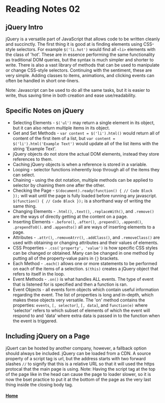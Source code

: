 # Reading Notes 02

## jQuery Intro

jQuery is a versatile part of JavaScript that allows code to be written cleanly and succinctly. The first thing it is good at is finding elements using CSS-style selectors. For example `$('li.hot')` would find all `<li>` elements with the class of 'hot'. These are in essence performing the same functionality as traditional DOM queries, but the syntax is much simpler and shorter to write. There is also a vast library of methods that can be used to manipulate or change CSS-style selectors. Continuing with the sentiment, these are very simple. Adding classes to items, animations, and clicking events can often be handled in short one-liners.

Note: Javascript can be used to do all the same tasks, but it is easier to write, thus saving time in both creation and ease use/readability.

## Specific Notes on jQuery

- Selecting Elements - `$('ul')` may return a single element in its object, but it can also return multiple items in its object.
- Get and Set Methods - `var content = $('li').html()` would return all of content of the first item of a list, but `var content = $('li').html('Example Text')` would update all of the list items with the string 'Example Text'.
- jQuery objects do not store the actual DOM elements, instead they store references to them.
- Caching jQuery objects is when a reference is stored in a variable.
- Looping - selector functions inherently loop through all of the items they can select.
- Chaining - using the dot notation, multiple methods can be applied to selector by chaining them one after the other.
- Checking the Page - `$(document).ready(function() { // Code Block });` will wait until the page is fully loaded before running any javascript. `$(function() { // Code Block });` is a shorthand way of writing the same thing.
- Changing Elements - `.html()`, `.text()`, `.replaceWith()`, and `.remove()` are the ways of directly getting at the content on a page.
- Inserting Elements - `.before()`, `.after()`, `.prepend()`, `.append()`, `.prependToO()`. and `.appendto()` all are ways of inserting elements to a page.
- Attributes - `.attr()`, `.removeAtrr()`, `.addClass()`, and `.removeClass()` are used with obtaining or changing attributes and their values of elements.
- CSS Properties - `.css('property', 'value')` is how specific CSS styles can be changed or obtained. Many can be changed in one method by putting all of the property-value pairs in `{}` brackets.
- Each Method - `.each()` allows one or more statements to be performed on each of the items of a selection. `$(this)` creates a jQuery object that refers to itself in the loop.
- Event Methods - `.on()` is what handles ALL events. The type of event that is listened for is specified and then a function is ran.
- Event Objects - all events form objects which contain useful information regarding the event. The list of properties is long and in-depth, which makes these objects very versatile. The 'on' method contains the properties: `events`, `[, selector]`, `[, data]`, and `function(e)` where 'selector' refers to which subset of elements of which the event will respond to and 'data' where extra data is passed in to the function when the event is triggered.

## Including jQuery on a Page

jQuert can be hosted by another company, however, a fallback option should always be included. jQuery can be loaded from a CDN. A source property of a script tag is url, but the address starts with two forward slashes `//` to signify that this is a relative URL so that it will used the https protocal that the main page is using.
Note: Having the script tag at the top of the page like in the head can cause the page to loader slower, so it is now the bset practice to put it at the bottom of the page as the very last thing inside the closing body tag.



#### [Home](README.md)